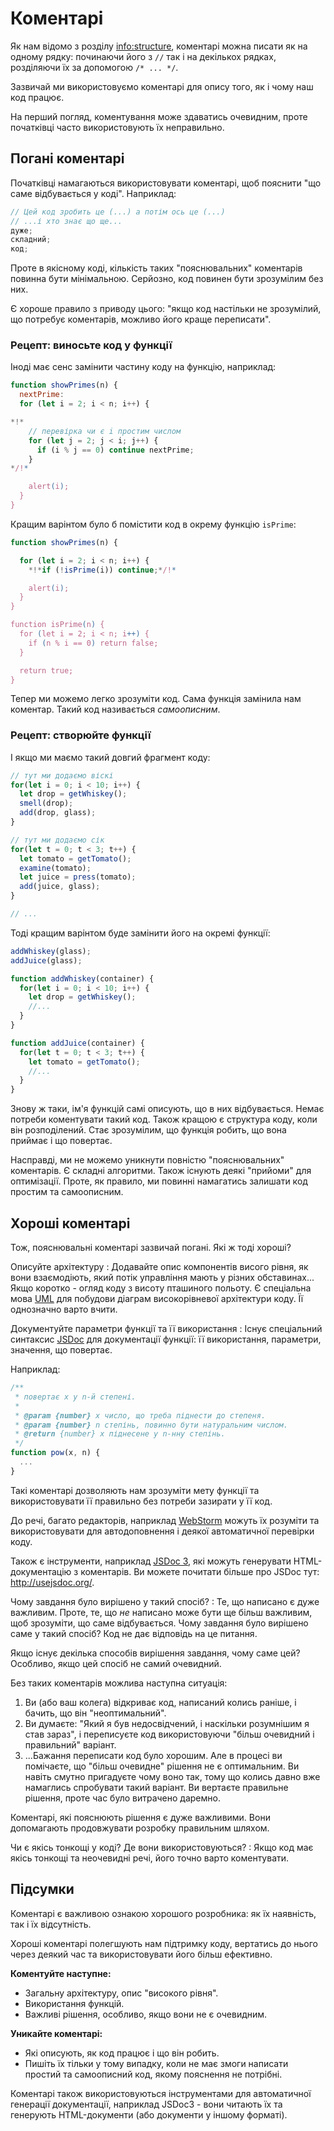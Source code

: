 # Коментарі

Як нам відомо з розділу <info:structure>, коментарі можна писати як на одному рядку: починаючи його з `//` так і на декількох рядках, розділяючи їх за допомогою `/* ... */`.

Зазвичай ми використовуємо коментарі для опису того, як і чому наш код працює.

На перший погляд, коментування може здаватись очевидним, проте початківці часто використовують їх неправильно.

## Погані коментарі

Початківці намагаються використовувати коментарі, щоб пояснити "що саме відбувається у коді". Наприклад:

```js
// Цей код зробить це (...) а потім ось це (...)
// ...і хто знає що ще...
дуже;
складний;
код;
```

Проте в якісному коді, кількість таких "пояснювальних" коментарів повинна бути мінімальною. Серйозно, код повинен бути зрозумілим без них.

Є хороше правило з приводу цього: "якщо код настільки не зрозумілий, що потребує коментарів, можливо його краще переписати".

### Рецепт: виносьте код у функції

Іноді має сенс замінити частину коду на функцію, наприклад:

```js
function showPrimes(n) {
  nextPrime:
  for (let i = 2; i < n; i++) {

*!*
    // перевірка чи є i простим числом
    for (let j = 2; j < i; j++) {
      if (i % j == 0) continue nextPrime;
    }
*/!*

    alert(i);
  }
}
```

Кращим варінтом було б помістити код в окрему функцію `isPrime`:


```js
function showPrimes(n) {

  for (let i = 2; i < n; i++) {
    *!*if (!isPrime(i)) continue;*/!*

    alert(i);
  }
}

function isPrime(n) {
  for (let i = 2; i < n; i++) {
    if (n % i == 0) return false;
  }

  return true;
}
```

Тепер ми можемо легко зрозуміти код. Сама функція замінила нам коментар. Такий код називається *самоописним*.

### Рецепт: створюйте функції

І якщо ми маємо такий довгий фрагмент коду:

```js
// тут ми додаємо віскі
for(let i = 0; i < 10; i++) {
  let drop = getWhiskey();
  smell(drop);
  add(drop, glass);
}

// тут ми додаємо сік
for(let t = 0; t < 3; t++) {
  let tomato = getTomato();
  examine(tomato);
  let juice = press(tomato);
  add(juice, glass);
}

// ...
```

Тоді кращим варінтом буде замінити його на окремі функції:

```js
addWhiskey(glass);
addJuice(glass);

function addWhiskey(container) {
  for(let i = 0; i < 10; i++) {
    let drop = getWhiskey();
    //...
  }
}

function addJuice(container) {
  for(let t = 0; t < 3; t++) {
    let tomato = getTomato();
    //...
  }
}
```

Знову ж таки, ім'я функцій самі описують, що в них відбувається. Немає потреби коментувати такий код. Також кращою є структура коду, коли він розподілений. Стає зрозумілим, що функція робить, що вона приймає і що повертає.

Насправді, ми не можемо уникнути повністю "пояснювальних" коментарів. Є складні алгоритми. Також існують деякі "прийоми" для оптимізації. Проте, як правило, ми повинні намагатись залишати код простим та самоописним.

## Хороші коментарі

Тож, пояснювальні коментарі зазвичай погані. Які ж тоді хороші?

Описуйте архітектуру
: Додавайте опис компонентів висого рівня, як вони взаємодіють, який потік управління мають у різних обставинах... Якщо коротко - огляд коду з висоту пташиного польоту. Є спеціальна мова [UML](https://uk.wikipedia.org/wiki/Unified_Modeling_Language) для побудови діаграм високорівневої архітектури коду. Її однозначно варто вчити.

Документуйте параметри функції та її використання
: Існує спеціальний синтаксис [JSDoc](https://uk.wikipedia.org/wiki/JSDoc) для документації функції: її використання, параметри, значення, що повертає.

Наприклад:
    
```js
/**
 * повертає x у n-й степені.
 *
 * @param {number} x число, що треба піднести до степеня.
 * @param {number} n cтепінь, повинно бути натуральним числом.
 * @return {number} x піднесене у n-нну степінь.
 */
function pow(x, n) {
  ...
}
```

Такі коментарі дозволяють нам зрозуміти мету функції та використовувати її правильно без потреби зазирати у її код.

До речі, багато редакторів, наприклад [WebStorm](https://www.jetbrains.com/webstorm/) можуть їх розуміти та використовувати для автодоповнення і деякої автоматичної перевірки коду.

Також є інструменти, наприклад [JSDoc 3](https://github.com/jsdoc3/jsdoc), які можуть генерувати HTML-документацію з коментарів. Ви можете почитати більше про JSDoc тут: <http://usejsdoc.org/>.

Чому завдання було вирішено у такий спосіб?
: Те, що написано є дуже важливим. Проте, те, що *не* написано може бути ще більш важливим, щоб зрозуміти, що саме відбувається. Чому завдання було вирішено саме у такий спосіб? Код не дає відповідь на це питання.

Якщо існує декілька способів вирішення завдання, чому саме цей? Особливо, якщо цей спосіб не самий очевидний.

Без таких коментарів можлива наступна ситуація:
1. Ви (або ваш колега) відкриває код, написаний колись раніше, і бачить, що він "неоптимальний".
2. Ви думаєте: "Який я був недосвідчений, і наскільки розумнішим я став зараз", і переписуєте код використовуючи "більш очевидний і правильний" варіант.
3. ...Бажання переписати код було хорошим. Але в процесі ви помічаєте, що "більш очевидне" рішення не є оптимальним. Ви навіть смутно пригадуєте чому воно так, тому що колись давно вже намаглись спробувати такий варіант. Ви вертаєте правильне рішення, проте час було витрачено даремно.

Коментарі, які пояснюють рішення є дуже важливими. Вони допомагають продовжувати розробку правильним шляхом.

Чи є якісь тонкощі у коді? Де вони використовуються?
: Якщо код має якісь тонкощі та неочевидні речі, його точно варто коментувати.

## Підсумки

Коментарі є важливою ознакою хорошого розробника: як їх наявність, так і їх відсутність.

Хороші коментарі полегшують нам підтримку коду, вертатись до нього через деякий час та використовувати його більш ефективно.

**Коментуйте наступне:**

- Загальну архітектуру, опис "високого рівня".
- Використання функцій.
- Важливі рішення, особливо, якщо вони не є очевидним.

**Уникайте коментарі:**

- Які описують, як код працює і що він робить.
- Пишіть їх тільки у тому випадку, коли не має змоги написати простий та самоописний код, якому пояснення не потрібні.

Коментарі також використовуються інструментами для автоматичної генерації документації, наприклад JSDoc3 - вони читають їх та генерують HTML-документи (або документи у іншому форматі).
